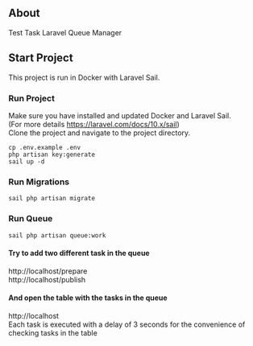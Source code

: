 ## About
Test Task Laravel Queue Manager

## Start Project
This project is run in Docker with Laravel Sail.

### Run Project
Make sure you have installed and updated Docker and Laravel Sail.   
(For more details https://laravel.com/docs/10.x/sail)  
Clone the project and navigate to the project directory.
```
cp .env.example .env
php artisan key:generate
sail up -d
```
### Run Migrations
```
sail php artisan migrate
```
### Run Queue
```
sail php artisan queue:work
```
#### Try to add two different task in the queue
http://localhost/prepare  
http://localhost/publish
#### And open the table with the tasks in the queue
http://localhost  
Each task is executed with a delay of 3 seconds for the convenience of checking tasks in the table
